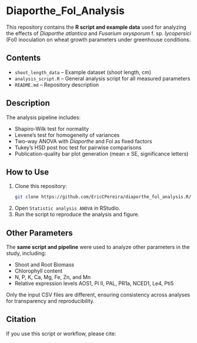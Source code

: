 # Diaporthe_Fol_Analysis

This repository contains the **R script and example data** used for analyzing the effects of *Diaporthe atlantica* and *Fusarium oxysporum* f. sp. *lycopersici* (Fol) inoculation on wheat growth parameters under greenhouse conditions.

## Contents

- `shoot_length_data` – Example dataset (shoot length, cm)
- `analysis_script.R` – General analysis script for all measured parameters
- `README.md` – Repository description

## Description

The analysis pipeline includes:
- Shapiro-Wilk test for normality
- Levene’s test for homogeneity of variances
- Two-way ANOVA with *Diaporthe* and Fol as fixed factors
- Tukey’s HSD post hoc test for pairwise comparisons
- Publication-quality bar plot generation (mean ± SE, significance letters)

## How to Use

1. Clone this repository:
    ```bash
    git clone https://github.com/EricCPereira/diaporthe_fol_analysis.R/blob/main/Statistic%20analysis%20ANOVA

2. Open `Statistic analysis ANOVA` in RStudio.
3. Run the script to reproduce the analysis and figure.

## Other Parameters

The **same script and pipeline** were used to analyze other parameters in the study, including:
- Shoot and Root Biomass
- Chlorophyll content
- N, P, K, Ca, Mg, Fe, Zn, and Mn
- Relative expression levels AOS1, Pi II, PAL, PR1a, NCED1, Le4, Pti5 
 

Only the input CSV files are different, ensuring consistency across analyses for transparency and reproducibility.

## Citation

If you use this script or workflow, please cite:
> 
